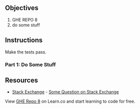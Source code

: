 ## Objectives

1. GHE REPO 8
2. do some stuff

## Instructions

Make the tests pass.

### Part 1: Do Some Stuff

## Resources

* [Stack Exchange](http://www.stackexchange.com) - [Some Question on Stack Exchange](http://www.stackexchange.com/questions/123)

<p class='util--hide'>View <a href='https://learn.co/lessons/ghe-repo-8'>GHE Repo 8</a> on Learn.co and start learning to code for free.</p>

